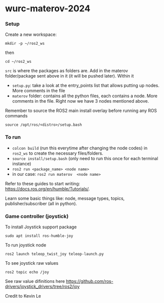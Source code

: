 
# wurc-materov-2024

### Setup

Create a new workspace:

`mkdir -p ~/ros2_ws`

then

`cd ~/ros2_ws`

`src` is where the packages as folders are. Add in the materov folder/package sent above in it (it will be pushed later). Within it
+ `setup.py`: take a look at the entry_points list that allows putting up nodes. More comments in the file
+ `materov` folder: contains all the python files, each contains a node. More comments in the file. Right now we have 3 nodes mentioned above.

Remember to source the ROS2 main install overlay before running any ROS commands

`source /opt/ros/<distro>/setup.bash`

### To run
+ `colcon build` (run this everytime after changing the node codes) in `ros2_ws` to create the necessary files/folders. 
+ `source install/setup.bash` (only need to run this once for each terminal instance)
+ `ros2 run <package_name> <node name>`
+ in our case: `ros2 run materov  <node name>`

Refer to these guides to start writing: https://docs.ros.org/en/humble/Tutorials/.

Learn some basic things like: node, message types, topics, publisher/subscriber (all in python).

### Game controller (joystick)

To install Joystick support package

`sudo apt install ros-humble-joy`

To run joystick node

`ros2 launch teleop_twist_joy teleop-launch.py`

To see joystick raw values

`ros2 topic echo /joy`

See raw value difinitions here https://github.com/ros-drivers/joystick_drivers/tree/ros2/joy

Credit to Kevin Le
